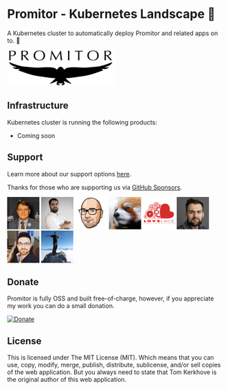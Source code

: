 # Promitor - Kubernetes Landscape 🔱

A Kubernetes cluster to automatically deploy Promitor and related apps on to. 🚢

![Logo](https://raw.githubusercontent.com/promitor/governance/main/logos/promitor-small.png)

## Infrastructure

Kubernetes cluster is running the following products:

- Coming soon

## Support

Learn more about our support options [here](https://github.com/tomkerkhove/promitor/blob/master/SUPPORT.md).

Thanks for those who are supporting us via [GitHub Sponsors](https://github.com/sponsors/tomkerkhove/).

[![Carlo Garcia-Mier](https://raw.githubusercontent.com/tomkerkhove/promitor/master//media/supporters/CarloGarcia.jpg)](https://github.com/CarloGarcia)
[![Jorge Turrado Ferrero](https://raw.githubusercontent.com/tomkerkhove/promitor/master//media/supporters/JorTurFer.jpg)](https://github.com/JorTurFer)
[![Karl Ots](https://raw.githubusercontent.com/tomkerkhove/promitor/master//media/supporters/karlgots.jpg)](https://github.com/karlgots)
[![Loc Mai](https://raw.githubusercontent.com/tomkerkhove/promitor/master//media/supporters/locmai.jpg)](https://github.com/locmai)
[![Lovelace Engineering](https://raw.githubusercontent.com/tomkerkhove/promitor/master//media/supporters/LovelaceEngineering.png)](https://github.com/LovelaceEngineering)
[![Nills Franssens](https://raw.githubusercontent.com/tomkerkhove/promitor/master//media/supporters/nillsf.jpg)](https://github.com/NillsF)
[![Richard Simpson](https://raw.githubusercontent.com/tomkerkhove/promitor/master//media/supporters/RichiCoder1.jpg)](https://github.com/RichiCoder1)
[![Sam Vanhoutte](https://raw.githubusercontent.com/tomkerkhove/promitor/master//media/supporters/samvanhoutte.png)](https://github.com/samvanhoutte)

## Donate

Promitor is fully OSS and built free-of-charge, however, if you appreciate my work
you can do a small donation.

[![Donate](https://img.shields.io/badge/Donate%20via-GitHub-blue.svg?style=flat-square)](https://github.com/sponsors/promitor)

## License

This is licensed under The MIT License (MIT). Which means that you can use, copy, modify, merge, publish, distribute, sublicense, and/or sell copies of the web application. But you always need to state that Tom Kerkhove is the original author of this web application.
